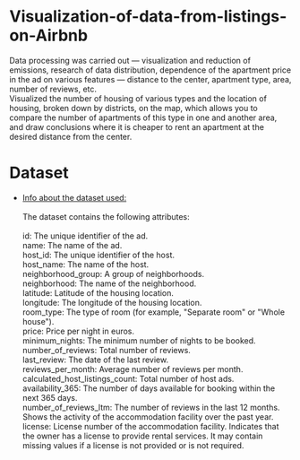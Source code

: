 # Visualization-of-data-from-listings-on-Airbnb
Data processing was carried out — visualization and reduction of emissions, research of data distribution, dependence of the apartment price in the ad on various features — distance to the center, apartment type, area, number of reviews, etc. \
Visualized the number of housing of various types and the location of housing, broken down by districts, on the map, which allows you to compare the number of apartments of this type in one and another area, and draw conclusions where it is cheaper to rent an apartment at the desired distance from the center.

# Dataset
* [Info about the dataset used:](http://insideairbnb.com/get-the-data.html) \
\
The dataset contains the following attributes: \
 \
id: The unique identifier of the ad.  \
name: The name of the ad. \
host_id: The unique identifier of the host. \
host_name: The name of the host. \
neighborhood_group: A group of neighborhoods. \
neighborhood: The name of the neighborhood. \
latitude: Latitude of the housing location. \
longitude: The longitude of the housing location. \
room_type: The type of room (for example, "Separate room" or "Whole house"). \
price: Price per night in euros. \
minimum_nights: The minimum number of nights to be booked. \
number_of_reviews: Total number of reviews. \
last_review: The date of the last review. \
reviews_per_month: Average number of reviews per month. \
calculated_host_listings_count: Total number of host ads. \
availability_365: The number of days available for booking within the next 365 days. \
number_of_reviews_ltm: The number of reviews in the last 12 months. Shows the activity of the accommodation facility over the past year. \
license: License number of the accommodation facility. Indicates that the owner has a license to provide rental services. It may contain missing values if a license is not provided or is not required.
